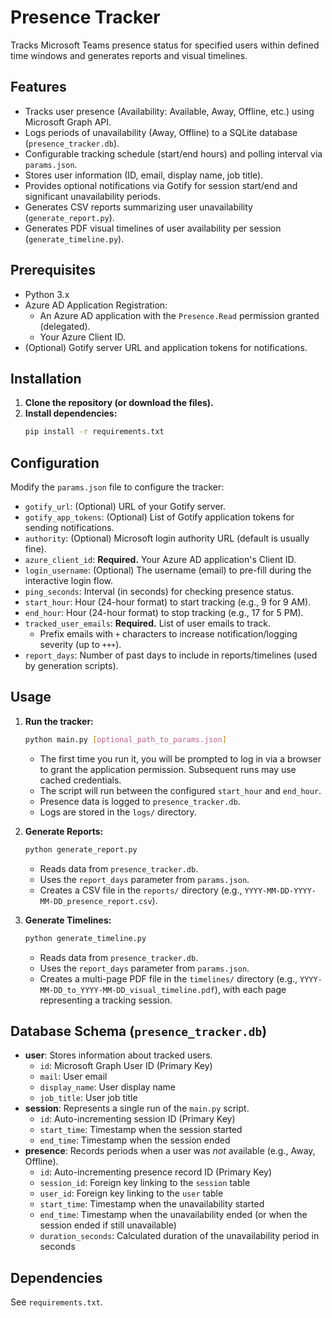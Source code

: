 # Presence Tracker

Tracks Microsoft Teams presence status for specified users within defined time windows and generates reports and visual timelines.

## Features

*   Tracks user presence (Availability: Available, Away, Offline, etc.) using Microsoft Graph API.
*   Logs periods of unavailability (Away, Offline) to a SQLite database (`presence_tracker.db`).
*   Configurable tracking schedule (start/end hours) and polling interval via `params.json`.
*   Stores user information (ID, email, display name, job title).
*   Provides optional notifications via Gotify for session start/end and significant unavailability periods.
*   Generates CSV reports summarizing user unavailability (`generate_report.py`).
*   Generates PDF visual timelines of user availability per session (`generate_timeline.py`).

## Prerequisites

*   Python 3.x
*   Azure AD Application Registration:
    *   An Azure AD application with the `Presence.Read` permission granted (delegated).
    *   Your Azure Client ID.
*   (Optional) Gotify server URL and application tokens for notifications.

## Installation

1.  **Clone the repository (or download the files).**
2.  **Install dependencies:**
    ```bash
    pip install -r requirements.txt
    ```

## Configuration

Modify the `params.json` file to configure the tracker:

*   `gotify_url`: (Optional) URL of your Gotify server.
*   `gotify_app_tokens`: (Optional) List of Gotify application tokens for sending notifications.
*   `authority`: (Optional) Microsoft login authority URL (default is usually fine).
*   `azure_client_id`: **Required.** Your Azure AD application's Client ID.
*   `login_username`: (Optional) The username (email) to pre-fill during the interactive login flow.
*   `ping_seconds`: Interval (in seconds) for checking presence status.
*   `start_hour`: Hour (24-hour format) to start tracking (e.g., 9 for 9 AM).
*   `end_hour`: Hour (24-hour format) to stop tracking (e.g., 17 for 5 PM).
*   `tracked_user_emails`: **Required.** List of user emails to track.
    *   Prefix emails with `+` characters to increase notification/logging severity (up to `+++`).
*   `report_days`: Number of past days to include in reports/timelines (used by generation scripts).

## Usage

1.  **Run the tracker:**
    ```bash
    python main.py [optional_path_to_params.json]
    ```
    *   The first time you run it, you will be prompted to log in via a browser to grant the application permission. Subsequent runs may use cached credentials.
    *   The script will run between the configured `start_hour` and `end_hour`.
    *   Presence data is logged to `presence_tracker.db`.
    *   Logs are stored in the `logs/` directory.

2.  **Generate Reports:**
    ```bash
    python generate_report.py
    ```
    *   Reads data from `presence_tracker.db`.
    *   Uses the `report_days` parameter from `params.json`.
    *   Creates a CSV file in the `reports/` directory (e.g., `YYYY-MM-DD-YYYY-MM-DD_presence_report.csv`).

3.  **Generate Timelines:**
    ```bash
    python generate_timeline.py
    ```
    *   Reads data from `presence_tracker.db`.
    *   Uses the `report_days` parameter from `params.json`.
    *   Creates a multi-page PDF file in the `timelines/` directory (e.g., `YYYY-MM-DD_to_YYYY-MM-DD_visual_timeline.pdf`), with each page representing a tracking session.

## Database Schema (`presence_tracker.db`)

*   **user**: Stores information about tracked users.
    *   `id`: Microsoft Graph User ID (Primary Key)
    *   `mail`: User email
    *   `display_name`: User display name
    *   `job_title`: User job title
*   **session**: Represents a single run of the `main.py` script.
    *   `id`: Auto-incrementing session ID (Primary Key)
    *   `start_time`: Timestamp when the session started
    *   `end_time`: Timestamp when the session ended
*   **presence**: Records periods when a user was *not* available (e.g., Away, Offline).
    *   `id`: Auto-incrementing presence record ID (Primary Key)
    *   `session_id`: Foreign key linking to the `session` table
    *   `user_id`: Foreign key linking to the `user` table
    *   `start_time`: Timestamp when the unavailability started
    *   `end_time`: Timestamp when the unavailability ended (or when the session ended if still unavailable)
    *   `duration_seconds`: Calculated duration of the unavailability period in seconds

## Dependencies

See `requirements.txt`. 